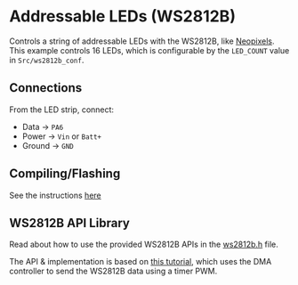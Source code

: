 # Addressable LEDs (WS2812B)
Controls a string of addressable LEDs with the WS2812B, like [Neopixels](https://www.adafruit.com/category/168). This example controls 16 LEDs, which is configurable by the `LED_COUNT` value in `Src/ws2812b_conf`.

## Connections

From the LED strip, connect:

* Data -> `PA6`
* Power -> `Vin` or `Batt+`
* Ground -> `GND`

## Compiling/Flashing
See the instructions [here](../README.md)

## WS2812B API Library
Read about how to use the provided WS2812B APIs in the [ws2812b.h](./Src/ws2812b.h) file.

The API & implementation is based on [this tutorial](https://github.com/MaJerle/STM32_WS2812B_TIM_PWM_DMA),
which uses the DMA controller to send the WS2812B data using a timer PWM.